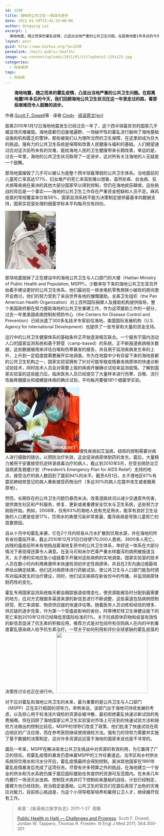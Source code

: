 ```yaml
---
id: 1290
title: 海地的公共卫生——挑战与进步
date: 2011-01-29T15:41:32+00:00
author: Qingying Lai
excerpt: |
  海地地震，随之而来的霍乱疫情，凸显出当地严重的公共卫生问题。在距离地震1年多后的今天，我们回顾海地公共卫生状况在这一年里走过的路，看那些艰难而令人鼓舞的进步。
layout: post
guid: http://www.bazhua.org/?p=1290
permalink: /haiti-public-health/
image: /wp-content/uploads/2011/01/titlephoto2-125x125.jpg
categories:
  - 传染病学
tags:
  - 传染病
---
```

<p style="text-align: left; padding-left: 30px;">
  <strong> 海地地震，随之而来的霍乱疫情，凸显出当地严重的公共卫生问题。在距离地震1年多后的今天，我们回顾海地公共卫生状况在这一年里走过的路，看那些艰难而令人鼓舞的进步。</strong>
</p>

作者:[Scott F. Dowell](http://www.insiderpages.com/doctors/Scott-F-Dowell-MD-Atlanta)等 · 译者:[Cindy](http://www.bazhua.org/author/cindy/ "Cindy") · [阅读原文[en]](http://www.nejm.org/doi/full/10.1056/NEJMp1100118)

距离2010年1月12日海地地震发生已经过去一年了，这个西半球最贫穷的国家几乎被这场灾难摧毁。海地首都仍旧废墟遍野，一场破坏性的霍乱流行敲响了海地基础设施和机构匮乏的警钟，那些被我们认为理所当然的卫生保障，在这里却成为巨大的挑战。强有力的公共卫生系统是保障和改善人民健康与福利的基础。人们期望通过应对这次前所未有的灾难，能给海地人民的卫生健康带来长期改善，幸运的是，过去一年里，海地的公共卫生状况取得了一定进步，这对所有关注海地的人无疑是一个鼓舞。

那场地震摧毁了几乎可以被认为是整个西半球最薄弱的公共卫生体系。当地震前的儿童死亡率高达17.1%，妇女难产的死亡率高到难以想象，虽然疟疾、丝虫病、狂犬病等疾病在美洲的其他大部分国家早以得到控制，但仍在海地疯狂肆虐。这些挑战的背后是一个事实——海地的公共卫生工作存在严重资金短缺和人员不足。麻风疫苗的常规覆盖率仅有58%，国家监测系统不能为决策制定提供最基本的数据支持，国家实验室处理的细菌学标本平均每月仅有四份。

<img class="alignright size-medium wp-image-1292" title="Canadian evacuees from Haiti arrive at Trudeau International Airport in Montreal" src="/wp-content/uploads/2011/01/610x-236x300.jpg" alt="" width="166" height="191" />

那场地震毁掉了正在建设中的海地公共卫生与人口部门的大楼（Haitian Ministry of Public Health and Population, MSPP）。少数幸存下来的海地公共卫生官员开始着手建设更好的公共卫生体系，他们最初在一排发电机零售商狭小破败的房间里开会商讨。他们的努力受到了来自世界各地的慷慨援助。全美卫生组织（the Pan American Health Organization）对上百所国际捐赠人及援助机构提供指导。整个美国政府都在努力援助海地的公共卫生重建工作，作为这项援助工作的一部分，过去一年里美国疾病控制和预防中心（the Centers for Disease Control and Prevention）已经派遣了300多名技术专家前往海地，美国国际发展机构（U.S. Agency for International Development）也提供了一些专家和大量的资金支持。

运行中的公共卫生健康体系的基础条件正开始逐渐相互联合。一个服务于国内流动人口的国家监测系统和基于野营（camp-based）的系统，正不断报道疾病相关数据，这些数据被用来评估白喉和伤寒暴发的报告，并且用于监测疾病发生率的上升，上升到一定程度就需要展开实地调查。作为在地震中少有存留下来的海地首都的公共卫生机构之一，国家实验室拥有了针对可能导致疫情暴发病原体的快速诊断试验技术，同时技术人员会对需要上报的疾病开展确诊试验来监测疫情。了解到国家实验室的这些能力后，临床医务人员已经提交了大量样本进行伤寒、白喉、流行性脑脊髓膜炎和细螺旋体病的确诊试验，平均每月要做181个细菌学实验。

[<img class="alignleft size-medium wp-image-1293" title="10389306_2" src="/wp-content/uploads/2011/01/10389306_2-300x212.jpg" alt="" width="243" height="214" />](/wp-content/uploads/2011/01/10389306_2.jpg)慢性疾病如艾滋病、结核的控制需要对病人进行细致的随访，以预防治疗失效，这会促进病原体耐药的发生。震后，大量精力被用于安置接受抗逆转录病毒治疗的病人，截止到2010年5月，在受总统防治艾滋病紧急救援计划（President&#8217;s Emergency Plan for AIDS Relief）支持的地点，接受治疗的病人数回到了震前94%的水平。截至4月1日，太子港地区67%有震前肺结核登记的病人重新接受药物治疗（多达30%的病人在震中丧生或者搬离原地）。

然而，长期存在的公共卫生问题仍悬而未决。改善道路状况以减少交通意外伤害，提供救生社区和产科服务，修复、更新或者重建安全饮水与卫生系统，这些努力才刚刚开始。例如，2008年，仅有63%的海地人民有充足用水，能享有良好卫生设施的人口更是低至17%，饮用水的粪便污染非常普遍，腹泻疾病是导致儿童死亡的首要原因。

自从十月中旬霍乱来袭，它在2个月内轻易从污水扩散到饮用水源，并在海地的所有省份蔓延开来，截止2010年12月31日已经使170,000人患病，3600多人死亡。凶残的瘟疫前所未有地挑战着海地复原中的公共卫生体系，幸好这一体系在大部分情况下表现得还算令人满意。在圣马可和米尔巴莱严重水样腹泻的病例被报道当天，太子港的实地应急小组就着手开展对这些病例的实地调查。国家实验室的技术人员在数小时内利用粪便样本快速检测初步定性病原体，并且在2天内通过细菌培养给出确定结果。他们还对病原体进行药敏试验，使公共卫生与人口部门能及时颁布对临床医生的治疗建议，同时，他们证实疾病在新省份中的传播，并监测病原体耐药性的变化。[](/wp-content/uploads/2011/01/haiti.jpg)

霍乱专用国家监测系统每天都会跟踪报道疫情变化，使资源能被及时分配到最需要的地方。应对方式根据多渠道来源的新信息进行不断调整，这些渠道包括病例控制研究、死亡率调查、物资供应链的快速评估等。随着医务人员训练和经验的增多、供应链的逐步完善，作为第一个受瘟疫影响的省份，阿蒂博尼特卫生保健设施下的死亡率到2010年12月已经降低至国际标准的1%。关于抗病原体药物和疫苗有效性的新信息促进了抗生素的积极应用，推荐方式是对包括所有住院病人在内的中到重度霍乱感染病人给予抗生素治疗。一项关于如何利用和评价全球紧缺的霍乱疫苗的决策性讨论也正在进行中。[<img class="aligncenter size-medium wp-image-1296" title="haiti" src="/wp-content/uploads/2011/01/haiti-300x199.jpg" alt="" width="300" height="199" srcset="/wp-content/uploads/2011/01/haiti-300x200.jpg 300w, /wp-content/uploads/2011/01/haiti-150x99.jpg 150w, /wp-content/uploads/2011/01/haiti-360x240.jpg 360w, /wp-content/uploads/2011/01/haiti.jpg 500w" sizes="(max-width: 300px) 100vw, 300px" />](/wp-content/uploads/2011/01/haiti.jpg)

对于应对霍乱和海地公共卫生的未来，最为重要的是公共卫生与人口部门（MSPP）正在实行稳固的领导力。举例来说，该部门出于海地可持续发展的考虑，以及担心用于标准涂片镜检的资源会被冲散，最初拒绝霍乱快速诊断试验的免费捐赠。但在回顾了海地国家公共卫生实验室对市场上可买到的快速试验方法和镜检方法做出的控制比较后，MSPP的领导们改变了政策，他们批准了快速试验在周边地区的广泛应用，而在参考医院继续使用镜检方法。强有力的领导力需要并实施了基于数据的决策制定，这对许多资源远远富于海地的国家来说也是不寻常的。

震后一年来，MSPP在解决突发公共卫生挑战中对资源的有效利用，为它赢得了广泛的信任。但霍乱疫情的暴发仍意味着MSPP的工作任重道远。当市区和乡村供水系统将饮用水和污水分开后，霍乱疫情最终会得到控制。美洲其他国家在1991年霍乱疫情暴发后完成了这项任务。尽管有许多预算之外的挑战，在海地建立一个安全的供水和污水系统仍属于震后国际援助任务提供的资源可及范围内。在未来几年内要打一场消灭丝虫病、控制狂犬病并打下控制疟疾基础的战役，计划已经制定，援建方也已经找到。政治稳定是基础，公共卫生的官员们在震后表现了出色的灾难应对能力，目前核心挑战是，为这个小领导框架培养和雇用公卫人才，继续展开现有工作。

> 来源：《新英格兰医学杂志》2011-1-27  观察
> 
> [Public Health in Haiti — Challenges and Progress](http://www.nejm.org/doi/full/10.1056/NEJMp1100118). Scott F. Dowell, Jordan W. Tappero, Thomas R. Frieden. N Engl J Med 2011; 364:300-301

<!--DiscussionPollOpenDateReplacer-->
